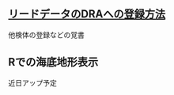 ## [リードデータのDRAへの登録方法](https://github.com/akihirao/how2cook/tree/main/how2submit_DRA)
他検体の登録などの覚書

## Rでの海底地形表示
近日アップ予定
